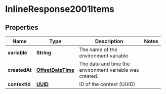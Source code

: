 

# InlineResponse2001Items

## Properties

Name | Type | Description | Notes
------------ | ------------- | ------------- | -------------
**variable** | **String** | The name of the environment variable | 
**createdAt** | [**OffsetDateTime**](OffsetDateTime.md) | The date and time the environment variable was created. | 
**contextId** | [**UUID**](UUID.md) | ID of the context (UUID) | 



